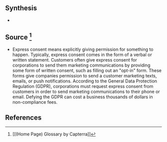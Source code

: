 ## Synthesis
- 
## Source [^1]
- Express consent means explicitly giving permission for something to happen. Typically, express consent comes in the form of a verbal or written statement. Customers often give express consent for corporations to send them marketing communications by providing some form of written consent, such as filling out an "opt-in" form. These forms give companies permission to send a customer marketing texts, emails, or push notifications. According to the General Data Protection Regulation (GDPR), corporations must request express consent from customers in order to send marketing communications to their phone or email. Defying the GDPR can cost a business thousands of dollars in non-compliance fees.
## References

[^1]: [[(Home Page) Glossary by Capterra]]
